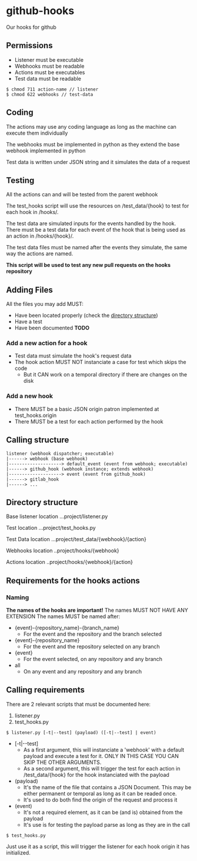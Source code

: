 # github-hooks
Our hooks for github

## Permissions
* Listener must be executable
* Webhooks must be readable
* Actions must be executables
* Test data must be readable
```
$ chmod 711 action-name // listener
$ chmod 622 webhooks // test-data
```
## Coding
The actions may use any coding language as long as the machine can
execute them individually

The webhooks must be implemented in python as they extend the base webhook
implemented in python

Test data is written under JSON string and it simulates the data of a request

## Testing

All the actions can and will be tested from the parent webhook

The test_hooks script will use the resources on /test_data/{hook} to test for
each hook in /hooks/.

The test data are simulated inputs for the events handled by the hook. There
must be a test data for each event of the hook that is being used as an action
in /hooks/{hook}/.

The test data files must be named after the events they simulate, the same way
the actions are named.

**This script will be used to test any new pull requests on the hooks repository**

## Adding Files

All the files you may add MUST:

- Have been located properly (check the [directory structure](#directory-structure))
- Have a test
- Have been documented **TODO**

### Add a new action for a hook

* Test data must simulate the hook's request data
* The hook action MUST NOT instanciate a case for test which skips the code
  * But it CAN work on a temporal directory if there are changes on the disk

### Add a new hook

* There MUST be a basic JSON origin patron implemented at test_hooks.origin
* There MUST be a test for each action performed by the hook

## Calling structure

```
listener (webhook dispatcher; executable)
|------> webhook (base webhook)
|--------------------> default_event (event from webhook; executable)
|------> github_hook (webhook instance; extends webhook)
|--------------------> event (event from github_hook)
|------> gitlab_hook
|------> ...
```

## Directory structure

Base listener location
...project/listener.py

Test location
...project/test_hooks.py

Test Data location
...project/test_data/{webhook}/{action}

Webhooks location
..project/hooks/{webhook}

Actions location
..project/hooks/{webhook}/{action}

## Requirements for the hooks actions

### Naming
**The names of the hooks are important!**
The names MUST NOT HAVE ANY EXTENSION
The names MUST be named after:
* {event}-{repository_name}-{branch_name}
  * For the event and the repository and the branch selected
* {event}-{repository_name}
  * For the event and the repository selected on any branch
* {event}
  * For the event selected, on any repository and any branch
* all
  * On any event and any repository and any branch

## Calling requirements

There are 2 relevant scripts that must be documented here:

1. listener.py
2. test_hooks.py

```
$ listener.py [-t|--test] (payload) ([-t|--test] | event)
```
* [-t|--test]
  - As a first argument, this will instanciate a 'webhook' with a default
    payload and execute a test for it. ONLY IN THIS CASE YOU CAN SKIP THE
    OTHER ARGUMENTS.
  - As a second argument, this will trigger the test for each action in
    /test_data/{hook} for the hook instanciated with the payload
* (payload)
  - It's the name of the file that contains a JSON Document. This may be either
    permanent or temporal as long as it can be readed once.
  - It's used to do both find the origin of the request and process it
* (event)
  - It's not a required element, as it can be (and is) obtained from the payload
  - It's use is for testing the payload parse as long as they are in the call

```
$ test_hooks.py
```

Just use it as a script, this will trigger the listener for each hook origin it
has initialized.
